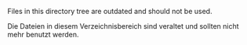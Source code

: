 Files in this directory tree are outdated and should not be used.

Die Dateien in diesem Verzeichnisbereich sind veraltet und sollten
nicht mehr benutzt werden.
